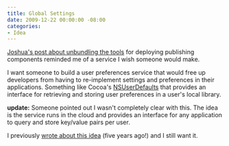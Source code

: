 ```yaml
---
title: Global Settings
date: 2009-12-22 00:00:00 -08:00
categories:
- Idea
---
```


<p><a href="http://joshua.schachter.org/2009/12/blogging-tools.html">Joshua's post about unbundling the tools</a> for deploying publishing components reminded me of a service I wish someone would make. </p>

<p>I want someone to build a user preferences service that would free up developers from having to re-implement settings and preferences in their applications. Something like Cocoa's <a href="http://developer.apple.com/Mac/library/documentation/Cocoa/Reference/Foundation/Classes/NSUserDefaults_Class/Reference/Reference.html">NSUserDefaults</a> that provides an interface for retrieving and storing user preferences in a user's local library.</p>

<p><strong>update:</strong> Someone pointed out I wasn't completely clear with this. The idea is the service runs in the cloud and provides an interface for any application to query and store key/value pairs per user.</p>

<p>I previously <a href="http://notes.torrez.org/2005/01/typekey_playsta.html">wrote about this idea</a> (five years ago!) and I still want it. </p>
